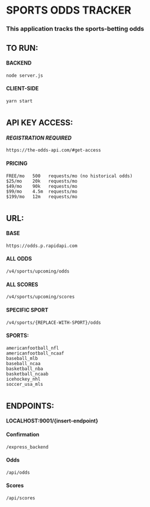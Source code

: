 # SPORTS ODDS TRACKER

### This application tracks the sports-betting odds
###
## TO RUN:
#### BACKEND
```
node server.js
```
#### CLIENT-SIDE
```
yarn start
```
#
## API KEY ACCESS:
#### *REGISTRATION REQUIRED*
```
https://the-odds-api.com/#get-access
```
#### PRICING
```
FREE/mo   500   requests/mo (no historical odds)
$25/mo    20k   requests/mo
$49/mo    90k   requests/mo
$99/mo    4.5m  requests/mo
$199/mo   12m   requests/mo
```
#
## URL:
#### BASE
```
https://odds.p.rapidapi.com
```
#### ALL ODDS
```
/v4/sports/upcoming/odds
```
#### ALL SCORES
```
/v4/sports/upcoming/scores
```
#### SPECIFIC SPORT
```
/v4/sports/{REPLACE-WITH-SPORT}/odds
```
#### SPORTS:
```
americanfootball_nfl
americanfootball_ncaaf
baseball_mlb
baseball_ncaa
basketball_nba
basketball_ncaab
icehockey_nhl
soccer_usa_mls
```
#
## ENDPOINTS:
#### LOCALHOST:9001/{insert-endpoint}
#### Confirmation
```
/express_backend
```
#### Odds
```
/api/odds
```
#### Scores
```
/api/scores
```
